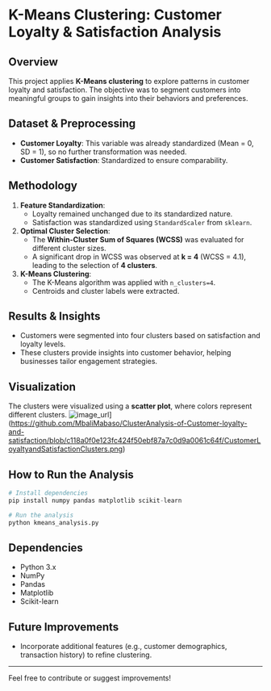 # K-Means Clustering: Customer Loyalty & Satisfaction Analysis

## Overview
This project applies **K-Means clustering** to explore patterns in customer loyalty and satisfaction. The objective was to segment customers into meaningful groups to gain insights into their behaviors and preferences.

## Dataset & Preprocessing
- **Customer Loyalty**: This variable was already standardized (Mean = 0, SD = 1), so no further transformation was needed.
- **Customer Satisfaction**: Standardized to ensure comparability.

## Methodology
1. **Feature Standardization**:
   - Loyalty remained unchanged due to its standardized nature.
   - Satisfaction was standardized using `StandardScaler` from `sklearn`.
2. **Optimal Cluster Selection**:
   - The **Within-Cluster Sum of Squares (WCSS)** was evaluated for different cluster sizes.
   - A significant drop in WCSS was observed at **k = 4** (WCSS = 4.1), leading to the selection of **4 clusters**.
3. **K-Means Clustering**:
   - The K-Means algorithm was applied with `n_clusters=4`.
   - Centroids and cluster labels were extracted.

## Results & Insights
- Customers were segmented into four clusters based on satisfaction and loyalty levels.
- These clusters provide insights into customer behavior, helping businesses tailor engagement strategies.

## Visualization
The clusters were visualized using a **scatter plot**, where colors represent different clusters.
![image_url]([)](https://github.com/MbaliMabaso/ClusterAnalysis-of-Customer-loyalty-and-satisfaction/blob/c118a0f0e123fc424f50ebf87a7c0d9a0061c64f/CustomerLoyaltyandSatisfactionClusters.png)

## How to Run the Analysis
```python
# Install dependencies
pip install numpy pandas matplotlib scikit-learn

# Run the analysis
python kmeans_analysis.py
```

## Dependencies
- Python 3.x
- NumPy
- Pandas
- Matplotlib
- Scikit-learn

## Future Improvements
- Incorporate additional features (e.g., customer demographics, transaction history) to refine clustering.


---
Feel free to contribute or suggest improvements!
